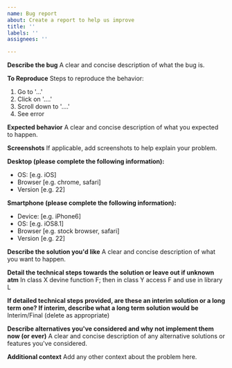 ```yaml
---
name: Bug report
about: Create a report to help us improve
title: ''
labels: ''
assignees: ''

---
```


**Describe the bug**
A clear and concise description of what the bug is.

**To Reproduce**
Steps to reproduce the behavior:
1. Go to '...'
2. Click on '....'
3. Scroll down to '....'
4. See error

**Expected behavior**
A clear and concise description of what you expected to happen.

**Screenshots**
If applicable, add screenshots to help explain your problem.

**Desktop (please complete the following information):**
 - OS: [e.g. iOS]
 - Browser [e.g. chrome, safari]
 - Version [e.g. 22]

**Smartphone (please complete the following information):**
 - Device: [e.g. iPhone6]
 - OS: [e.g. iOS8.1]
 - Browser [e.g. stock browser, safari]
 - Version [e.g. 22]

**Describe the solution you'd like**
A clear and concise description of what you want to happen.

**Detail the technical steps towards the solution  or leave out if unknown atm**
In class X devine function F; then in class Y access F and use in library L

**If detailed technical steps provided, are these an interim solution or a long term one? If interim, describe what a long term solution would be**
Interim/Final (delete as appropriate)

**Describe alternatives you've considered and why not implement them now (or ever)**
A clear and concise description of any alternative solutions or features you've considered.

**Additional context**
Add any other context about the problem here.
